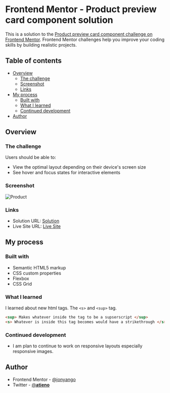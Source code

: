 # Frontend Mentor - Product preview card component solution

This is a solution to the [Product preview card component challenge on Frontend Mentor](https://www.frontendmentor.io/challenges/product-preview-card-component-GO7UmttRfa). Frontend Mentor challenges help you improve your coding skills by building realistic projects. 

## Table of contents

- [Overview](#overview)
  - [The challenge](#the-challenge)
  - [Screenshot](#screenshot)
  - [Links](#links)
- [My process](#my-process)
  - [Built with](#built-with)
  - [What I learned](#what-i-learned)
  - [Continued development](#continued-development)
- [Author](#author)




## Overview

### The challenge

Users should be able to:

- View the optimal layout depending on their device's screen size
- See hover and focus states for interactive elements

### Screenshot

![Product](https://user-images.githubusercontent.com/43377714/187269681-b49cec07-4ac0-4acc-8d76-c2b8f4ecd947.PNG)


### Links

- Solution URL: [Solution](https://github.com/Jonyango/product-preview-card-component)
- Live Site URL: [Live Site](https://jonyango.github.io/product-preview-card-component/)

## My process

### Built with

- Semantic HTML5 markup
- CSS custom properties
- Flexbox
- CSS Grid


### What I learned

I learned about new html tags. The `<s>` and `<sup>` tag.

```html
<sup> Makes whatever inside the tag to be a supserscript </sup>
<s> Whatever is inside this tag becomes would have a strikethrough </s>
```

### Continued development

- I am plan to continue to work on responsive layouts especially responsive images.
## Author

- Frontend Mentor - [@jonyango](https://www.frontendmentor.io/profile/Jonyango)
- Twitter - [@__atieno__](https://twitter.com/__atieno__)


